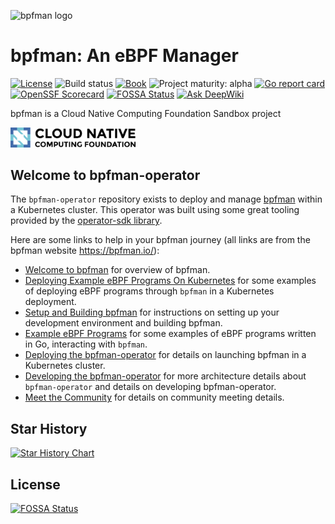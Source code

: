 ![bpfman logo](https://github.com/bpfman/bpfman/blob/main/docs/img/horizontal/color/bpfman-horizontal-color.png)<!-- markdownlint-disable-line first-line-heading -->

# bpfman: An eBPF Manager

[![License][apache2-badge]][apache2-url]
![Build status][build-badge]
[![Book][book-badge]][book-url]
![Project maturity: alpha][project-maturity]
[![Go report card][go-report-card-badge]][go-report-card-report]
[![OpenSSF Scorecard][openssf-badge]][openssf-url]
[![FOSSA Status][fossa-badge]][fossa-url]
[![Ask DeepWiki](https://deepwiki.com/badge.svg)](https://deepwiki.com/bpfman/bpfman-operator)

[apache2-badge]: https://img.shields.io/badge/License-Apache%202.0-blue.svg
[apache2-url]: https://opensource.org/licenses/Apache-2.0
[build-badge]: https://img.shields.io/github/actions/workflow/status/bpfman/bpfman-operator/image-build.yaml?branch=main
[book-badge]: https://img.shields.io/badge/read%20the-book-9cf.svg
[book-url]: https://bpfman.io/
[project-maturity]: https://img.shields.io/badge/maturity-alpha-orange.svg
[go-report-card-badge]: https://goreportcard.com/badge/github.com/bpfman/bpfman-operator
[go-report-card-report]: https://goreportcard.com/report/github.com/bpfman/bpfman-operator
[openssf-badge]: https://api.scorecard.dev/projects/github.com/bpfman/bpfman-operator/badge
[openssf-url]: https://scorecard.dev/viewer/?uri=github.com/bpfman/bpfman-operator
[fossa-badge]: https://app.fossa.com/api/projects/git%2Bgithub.com%2Fbpfman%2Fbpfman-operator.svg?type=shield
[fossa-url]: https://app.fossa.com/projects/git%2Bgithub.com%2Fbpfman%2Fbpfman-operator?ref=badge_shield

bpfman is a Cloud Native Computing Foundation Sandbox project

<picture>
   <source media="(prefers-color-scheme: dark)" srcset="https://raw.githubusercontent.com/cncf/artwork/main/other/cncf/horizontal/white/cncf-white.png"/>
   <source media="(prefers-color-scheme: light)" srcset="https://raw.githubusercontent.com/cncf/artwork/main/other/cncf/horizontal/color/cncf-color.png"/>
   <img alt="CNCF Logo" src="https://raw.githubusercontent.com/cncf/artwork/main/other/cncf/horizontal/color/cncf-color.png" width="200px"/>
</picture>

## Welcome to bpfman-operator

The `bpfman-operator` repository exists to deploy and manage [bpfman](https://github.com/bpfman/bpfman)
within a Kubernetes cluster.
This operator was built using some great tooling provided by the
[operator-sdk library](https://sdk.operatorframework.io/).

Here are some links to help in your bpfman journey (all links are from the bpfman website <https://bpfman.io/>):

- [Welcome to bpfman](https://bpfman.io/main/) for overview of bpfman.
- [Deploying Example eBPF Programs On Kubernetes](https://bpfman.io/main/getting-started/example-bpf-k8s/)
  for some examples of deploying eBPF programs through `bpfman` in a Kubernetes deployment.
- [Setup and Building bpfman](https://bpfman.io/main/getting-started/building-bpfman/) for instructions
  on setting up your development environment and building bpfman.
- [Example eBPF Programs](https://bpfman.io/main/getting-started/example-bpf/) for some
  examples of eBPF programs written in Go, interacting with `bpfman`.
- [Deploying the bpfman-operator](https://bpfman.io/main/getting-started/operator-quick-start/) for details on launching
  bpfman in a Kubernetes cluster.
- [Developing the bpfman-operator](https://bpfman.io/main/developer-guide/develop-operator/) for more architecture
  details about `bpfman-operator` and details on developing bpfman-operator.
- [Meet the Community](https://bpfman.io/main/governance/meetings/) for details on community meeting details.

## Star History

<a href="https://star-history.com/#bpfman/bpfman-operator&Date">
 <picture>
   <source media="(prefers-color-scheme: dark)" srcset="https://api.star-history.com/svg?repos=bpfman/bpfman-operator&type=Date&theme=dark" />
   <source media="(prefers-color-scheme: light)" srcset="https://api.star-history.com/svg?repos=bpfman/bpfman-operator&type=Date" />
   <img alt="Star History Chart" src="https://api.star-history.com/svg?repos=bpfman/bpfman-operator&type=Date" />
 </picture>
</a>

## License

[![FOSSA Status](https://app.fossa.com/api/projects/git%2Bgithub.com%2Fbpfman%2Fbpfman-operator.svg?type=large)](https://app.fossa.com/projects/git%2Bgithub.com%2Fbpfman%2Fbpfman-operator?ref=badge_large)
